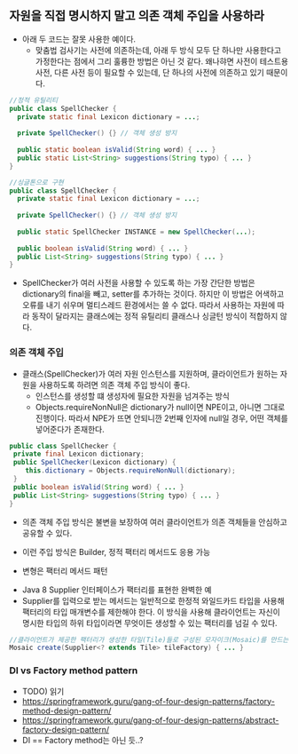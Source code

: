 ## 자원을 직접 명시하지 말고 의존 객체 주입을 사용하라

- 아래 두 코드는 잘못 사용한 예이다.
  * 맞춤법 검사기는 사전에 의존하는데, 아래 두 방식 모두 단 하나만 사용한다고 가정한다는 점에서 그리 훌륭한 방법은 아닌 것 같다. 왜나햐면 사전이 테스트용 사전, 다른 사전 등이 필요할 수 있는데, 단 하나의 사전에 
  의존하고 있기 때문이다.

```java
//정적 유틸리티
public class SpellChecker {
  private static final Lexicon dictionary = ...; 
  
  private SpellChecker() {} // 객체 생성 방지
  
  public static boolean isValid(String word) { ... }
  public static List<String> suggestions(String typo) { ... } 
}
```

```java
//싱글톤으로 구현
public class SpellChecker {
  private static final Lexicon dictionary = ...; 
  
  private SpellChecker() {} // 객체 생성 방지
  
  public static SpellChecker INSTANCE = new SpellChecker(...);
  
  public boolean isValid(String word) { ... }
  public List<String> suggestions(String typo) { ... } 
}
```

- SpellChecker가 여러 사전을 사용할 수 있도록 하는 가장 간단한 방법은 dictionary의 final을 빼고, setter를 추가하는 것이다. 하지만 이 방법은 어색하고 오류를 내기 쉬우며 멀티스레드 환경에서는 쓸 수 없다.
따라서 사용하는 자원에 따라 동작이 달라지는 클래스에는 정적 유틸리티 클래스나 싱글턴 방식이 적합하지 않다.

### 의존 객체 주입
- 클래스(SpellChecker)가 여러 자원 인스턴스를 지원하며, 클라이언트가 원하는 자원을 사용하도록 하려면 의존 객체 주입 방식이 좋다.
  * 인스턴스를 생성할 떄 생성자에 필요한 자원을 넘겨주는 방식
  * Objects.requireNonNull은 dictionary가 null이면 NPE이고, 아니면 그대로 진행이다. 따라서 NPE가 뜨면 안되니깐 2번째 인자에 null일 경우, 어떤 객체를 넣어준다가 존재한다.
```java
public class SpellChecker {
 private final Lexicon dictionary;
 public SpellChecker(Lexicon dictionary) {
    this.dictionary = Objects.requireNonNull(dictionary); 
 }
 public boolean isValid(String word) { ... }
 public List<String> suggestions(String typo) { ... } 
}
```
- 의존 객체 주입 방식은 불변을 보장하여 여러 클라이언트가 의존 객체들을 안심하고 공유할 수 있다.
 * 이런 주입 방식은 Builder, 정적 팩터리 메서드도 응용 가능
- 변형은 팩터리 메서드 패턴
 * Java 8 Supplier<T> 인터페이스가 팩터리를 표현한 완벽한 예
 * Supplier<T>를 입력으로 받는 메서드는 일반적으로 한정적 와일드카드 타입을 사용해 팩터리의 타입 매개변수를 제한해야 한다. 이 방식을 사용해 클라이언트는 자신이 명시한 타입의 하위 타입이라면 무엇이든 생성할 수 있는 팩터리를 넘길 수 있다.
 ```java
 //클라이언트가 제공한 팩터리가 생성한 타일(Tile)들로 구성된 모자이크(Mosaic)를 만드는 메서드이다.
 Mosaic create(Supplier<? extends Tile> tileFactory) { ... }
 ```

### DI vs Factory method pattern
- TODO) 읽기 
- https://springframework.guru/gang-of-four-design-patterns/factory-method-design-pattern/
- https://springframework.guru/gang-of-four-design-patterns/abstract-factory-design-pattern/
- DI == Factory method는 아닌 듯..?



